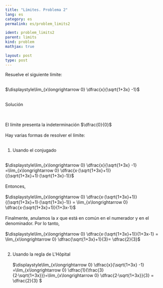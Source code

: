 ```yaml
---
title: "Límites. Problema 2"
lang: es
category: es
permalink: es/problem_limits2

ident: problem_limits2
parent: limits
kind: problem
mathjax: true

layout: post
type: post
---
```


<div>
Resuelve el siguiente límite: <br><br>

$\displaystyle\lim_{x\longrightarrow 0} \dfrac{x}{\sqrt{1+3x} -1}$<br><br>

<div class="bcblue boxdissap">
	Solución
</div><br><br>

<div class="dissap">

El límite presenta la indeterminación $\dfrac{0}{0}$ <br><br>
Hay varias formas de resolver el límite:<br><br>

1. Usando el conjugado<br><br>


$\displaystyle\lim_{x\longrightarrow 0} \dfrac{x}{\sqrt{1+3x} -1} =\lim_{x\longrightarrow 0} \dfrac{x·(\sqrt{1+3x}+1)}{(\sqrt{1+3x}+1)·(\sqrt{1+3x}-1)}$<br><br>
Entonces, <br><br>
$\displaystyle\lim_{x\longrightarrow 0} \dfrac{x·(\sqrt{1+3x}+1)}{(\sqrt{1+3x}+1)·(\sqrt{1+3x}-1)} = \lim_{x\longrightarrow 0} \dfrac{x·(\sqrt{1+3x}+1)}{1+3x-1}$<br><br>
Finalmente, anulamos la $x$ que está en común en el numerador y en el denominador. Por lo tanto, <br><br>
$\displaystyle\lim_{x\longrightarrow 0} \dfrac{x·(\sqrt{1+3x}+1)}{1+3x-1} = \lim_{x\longrightarrow 0} \dfrac{\sqrt{1+3x}+1}{3}= \dfrac{2}{3}$<br><br>
  
  
2. Usando la regla de L'Hôpital<br><br>
 $\displaystyle\lim_{x\longrightarrow 0} \dfrac{x}{\sqrt{1+3x} -1} =\lim_{x\longrightarrow 0} \dfrac{1}{\frac{3}{2·\sqrt{1+3x}}}=\lim_{x\longrightarrow 0} \dfrac{2·\sqrt{1+3x}}{3} = \dfrac{2}{3} $<br><br>

</div>
